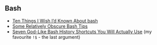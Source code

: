 ## Bash

- [Ten Things I Wish I’d Known About bash](https://zwischenzugs.com/2018/01/06/ten-things-i-wish-id-known-about-bash/)
- [Some Relatively Obscure Bash Tips](https://zwischenzugs.com/2020/05/09/some-relatively-obscure-bash-tips/)
- [Seven God-Like Bash History Shortcuts You Will Actually Use](https://zwischenzugs.com/2019/08/25/seven-god-like-bash-history-shortcuts-you-will-actually-use/) (my favourite `!$` - the last argument)

